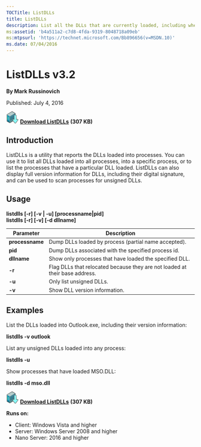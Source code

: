 ```yaml
--- 
TOCTitle: ListDLLs
title: ListDLLs
description: List all the DLLs that are currently loaded, including where they are loaded and their version numbers.
ms:assetid: 'b4a511a2-c7d8-4fda-9319-8048718a09eb'
ms:mtpsurl: 'https://technet.microsoft.com/Bb896656(v=MSDN.10)'
ms.date: 07/04/2016
---
```


# ListDLLs v3.2

**By Mark Russinovich**

Published: July 4, 2016

[![Download](media/shared/Download_sm.png)](https://download.sysinternals.com/files/ListDlls.zip) [**Download ListDLLs**](https://download.sysinternals.com/files/ListDlls.zip) **(307 KB)**

## Introduction

ListDLLs is a utility that reports the DLLs loaded into processes. You
can use it to list all DLLs loaded into all processes, into a specific
process, or to list the processes that have a particular DLL loaded.
ListDLLs can also display full version information for DLLs, including
their digital signature, and can be used to scan processes for unsigned
DLLs.

## Usage

**listdlls \[-r\] \[-v | -u\] \[processname|pid\]  
listdlls \[-r\] \[-v\] \[-d dllname\]**

 
|Parameter  |Description  |
|---------|---------|
|  **processname**  | Dump DLLs loaded by process (partial name accepted).|
|  **pid**          | Dump DLLs associated with the specified process id.|
|  **dllname**      | Show only processes that have loaded the specified DLL.|
|  **-r**           | Flag DLLs that relocated because they are not loaded at their base address.|
|  **-u**           | Only list unsigned DLLs.|
|  **-v**           | Show DLL version information.|

## Examples

List the DLLs loaded into Outlook.exe, including their version
information:

**listdlls -v outlook**

List any unsigned DLLs loaded into any process:

**listdlls -u**

Show processes that have loaded MSO.DLL:

**listdlls -d mso.dll**

[![Download](media/shared/Download_sm.png)](https://download.sysinternals.com/files/ListDlls.zip) [**Download ListDLLs**](https://download.sysinternals.com/files/ListDlls.zip) **(307 KB)**
  
**Runs on:**

- Client: Windows Vista and higher
- Server: Windows Server 2008 and higher
- Nano Server: 2016 and higher
